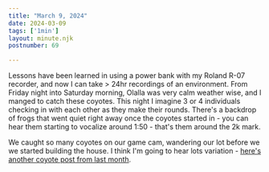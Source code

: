 ```yaml
---
title: "March 9, 2024"
date: 2024-03-09
tags: ['1min']
layout: minute.njk
postnumber: 69

---
```


Lessons have been learned in using a power bank with my Roland R-07 recorder, and now I can take > 24hr recordings of an environment. From Friday night into Saturday morning, Olalla was very calm weather wise, and I manged to catch these coyotes. This night I imagine 3 or 4 individuals checking in with each other as they make their rounds. There's a backdrop of frogs that went quiet right away once the coyotes started in - you can hear them starting to vocalize around 1:50 - that's them around the 2k mark.

We caught so many coyotes on our game cam, wandering our lot before we we started building the house.  I think I'm going to hear lots variation - [here's another coyote post from last month](https://www.listenfaster.com/main/48/).